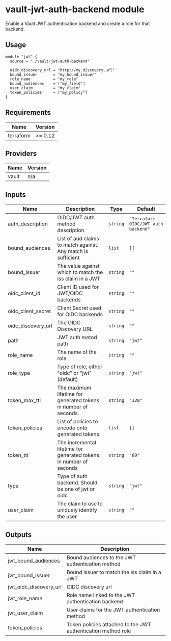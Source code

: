 # vault-jwt-auth-backend module

Enable a Vault JWT authentication backend and create a role for that backend.

## Usage

```hcl
module "jwt" {
  source = "./vault-jwt-auth-backend"

  oidc_discovery_url = "http://my.discovery.url"
  bound_issuer       = "my_bound_issuer"
  role_name          = "my_role"
  bound_audiences    = ["my_field"]
  user_claim         = "my_claim"
  token_policies     = ["my_policy"]
}
```

## Requirements

| Name | Version |
|------|---------|
| terraform | >= 0.12 |

## Providers

| Name | Version |
|------|---------|
| vault | n/a |

## Inputs

| Name | Description | Type | Default |
|------|-------------|------|---------|
| auth\_description | OIDC/JWT auth method description | `string` | `"Terraform OIDC/JWT auth backend"` |
| bound\_audiences | List of aud claims to match against. Any match is sufficient | `list` | `[]` |
| bound\_issuer | The value against which to match the iss claim in a JWT | `string` | `""` |
| oidc\_client\_id | Client ID used for JWT/OIDC backends | `string` | `""` |
| oidc\_client\_secret | Client Secret used for OIDC backends | `string` | `""` |
| oidc\_discovery\_url | The OIDC Discovery URL | `string` | `""` |
| path | JWT auth metod path | `string` | `"jwt"` |
| role\_name | The name of the role | `string` | `""` |
| role\_type | Type of role, either "oidc" or "jwt" (default) | `string` | `"jwt"` |
| token\_max\_ttl | The maximum lifetime for generated tokens in number of seconds. | `string` | `"120"` |
| token\_policies | List of policies to encode onto generated tokens. | `list` | `[]` |
| token\_ttl | The incremental lifetime for generated tokens in number of seconds | `string` | `"60"` |
| type | Type of auth backend. Should be one of jwt or oidc | `string` | `"jwt"` |
| user\_claim | The claim to use to uniquely identify the user | `string` | `""` |

## Outputs

| Name | Description |
|------|-------------|
| jwt\_bound\_audiences | Bound audiences to the JWT authentication method |
| jwt\_bound\_issuer | Bound issuer to match the iss claim in a JWT |
| jwt\_oidc\_discovery\_url | OIDC discovery url |
| jwt\_role\_name | Role name linked to the JWT authentication backend |
| jwt\_user\_claim | User claims for the JWT authentication method |
| token\_policies | Token policies attached to the JWT authentication method role |
